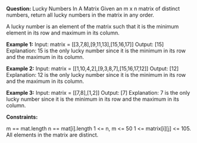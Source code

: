 **Question:** Lucky Numbers In A Matrix
Given an m x n matrix of distinct numbers, return all lucky numbers in the matrix in any order.

A lucky number is an element of the matrix such that it is the minimum element in its row and maximum in its column.

**Example 1:**
Input: matrix = [[3,7,8],[9,11,13],[15,16,17]]
Output: [15]
Explanation: 15 is the only lucky number since it is the minimum in its row and the maximum in its column.

**Example 2:**
Input: matrix = [[1,10,4,2],[9,3,8,7],[15,16,17,12]]
Output: [12]
Explanation: 12 is the only lucky number since it is the minimum in its row and the maximum in its column.

**Example 3:**
Input: matrix = [[7,8],[1,2]]
Output: [7]
Explanation: 7 is the only lucky number since it is the minimum in its row and the maximum in its column.
 
**Constraints:**

m == mat.length
n == mat[i].length
1 <= n, m <= 50
1 <= matrix[i][j] <= 105.
All elements in the matrix are distinct.
